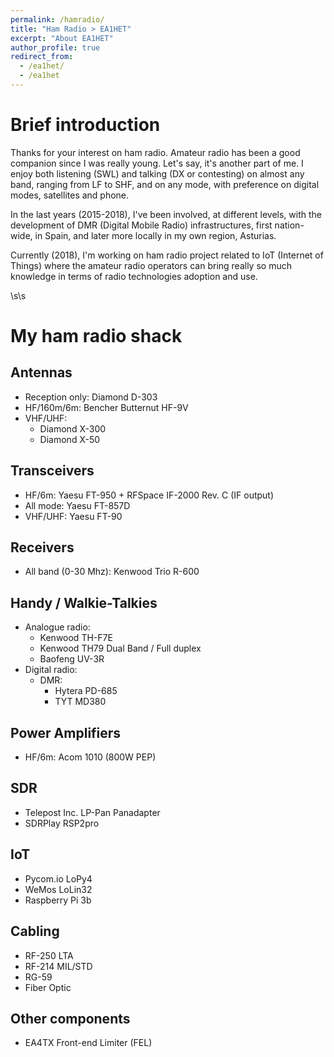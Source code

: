 ```yaml
---
permalink: /hamradio/
title: "Ham Radio > EA1HET"
excerpt: "About EA1HET"
author_profile: true
redirect_from: 
  - /ea1het/
  - /ea1het
---
```


# Brief introduction
Thanks for your interest on ham radio. Amateur radio has been a good companion since I was really young. Let's say, it's another part of me. I enjoy both listening (SWL) and talking (DX or contesting) on almost any band, ranging from LF to SHF, and on any mode, with preference on digital modes, satellites and phone. 

In the last years (2015-2018), I've been involved, at different levels, with the development of DMR (Digital Mobile Radio) infrastructures, first nation-wide, in Spain, and later more locally in my own region, Asturias. 

Currently (2018), I'm working on ham radio project related to IoT (Internet of Things) where the amateur radio operators can bring really so much knowledge in terms of radio technologies adoption and use. 
  
\s\s
 
# My ham radio shack
## Antennas
- Reception only: Diamond D-303
- HF/160m/6m: Bencher Butternut HF-9V 
- VHF/UHF: 
  - Diamond X-300
  - Diamond X-50

## Transceivers
- HF/6m: Yaesu FT-950 + RFSpace IF-2000 Rev. C (IF output)
- All mode: Yaesu FT-857D
- VHF/UHF: Yaesu FT-90 

## Receivers
- All band (0-30 Mhz): Kenwood Trio R-600

## Handy / Walkie-Talkies
- Analogue radio:
   - Kenwood TH-F7E
   - Kenwood TH79 Dual Band / Full duplex
   - Baofeng UV-3R
- Digital radio:
   - DMR: 
     - Hytera PD-685 
     - TYT MD380 

## Power Amplifiers
- HF/6m: Acom 1010 (800W PEP)

## SDR
- Telepost Inc. LP-Pan Panadapter
- SDRPlay RSP2pro

## IoT
- Pycom.io LoPy4
- WeMos LoLin32
- Raspberry Pi 3b

## Cabling
- RF-250 LTA
- RF-214 MIL/STD
- RG-59
- Fiber Optic

## Other components
- EA4TX Front-end Limiter (FEL)